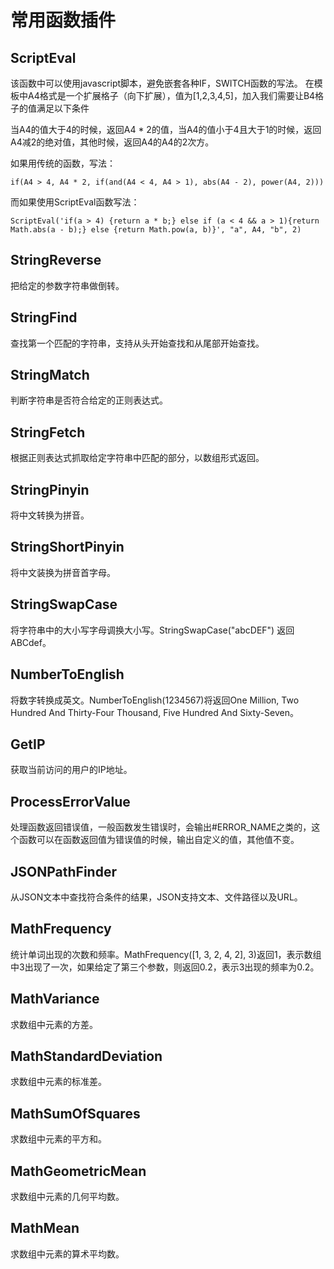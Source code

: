 # 常用函数插件

## ScriptEval
该函数中可以使用javascript脚本，避免嵌套各种IF，SWITCH函数的写法。
在模板中A4格式是一个扩展格子（向下扩展），值为[1,2,3,4,5]，加入我们需要让B4格子的值满足以下条件

当A4的值大于4的时候，返回A4 * 2的值，当A4的值小于4且大于1的时候，返回A4减2的绝对值，其他时候，返回A4的A4的2次方。

如果用传统的函数，写法：
```
if(A4 > 4, A4 * 2, if(and(A4 < 4, A4 > 1), abs(A4 - 2), power(A4, 2)))  
```
而如果使用ScriptEval函数写法：
```
ScriptEval('if(a > 4) {return a * b;} else if (a < 4 && a > 1){return Math.abs(a - b);} else {return Math.pow(a, b)}', "a", A4, "b", 2) 
```

## StringReverse
把给定的参数字符串做倒转。

## StringFind	
查找第一个匹配的字符串，支持从头开始查找和从尾部开始查找。

## StringMatch
判断字符串是否符合给定的正则表达式。

## StringFetch
根据正则表达式抓取给定字符串中匹配的部分，以数组形式返回。

## StringPinyin
将中文转换为拼音。

## StringShortPinyin	
将中文装换为拼音首字母。

## StringSwapCase
将字符串中的大小写字母调换大小写。StringSwapCase("abcDEF") 返回ABCdef。

## NumberToEnglish
将数字转换成英文。NumberToEnglish(1234567)将返回One Million, Two Hundred And Thirty-Four Thousand, Five Hundred And Sixty-Seven。

## GetIP
获取当前访问的用户的IP地址。

## ProcessErrorValue
处理函数返回错误值，一般函数发生错误时，会输出#ERROR_NAME之类的，这个函数可以在函数返回值为错误值的时候，输出自定义的值，其他值不变。

## JSONPathFinder
从JSON文本中查找符合条件的结果，JSON支持文本、文件路径以及URL。

## MathFrequency
统计单词出现的次数和频率。MathFrequency([1, 3, 2, 4, 2], 3)返回1，表示数组中3出现了一次，如果给定了第三个参数，则返回0.2，表示3出现的频率为0.2。

## MathVariance
求数组中元素的方差。

## MathStandardDeviation
求数组中元素的标准差。

## MathSumOfSquares
求数组中元素的平方和。

## MathGeometricMean
求数组中元素的几何平均数。

## MathMean
求数组中元素的算术平均数。
